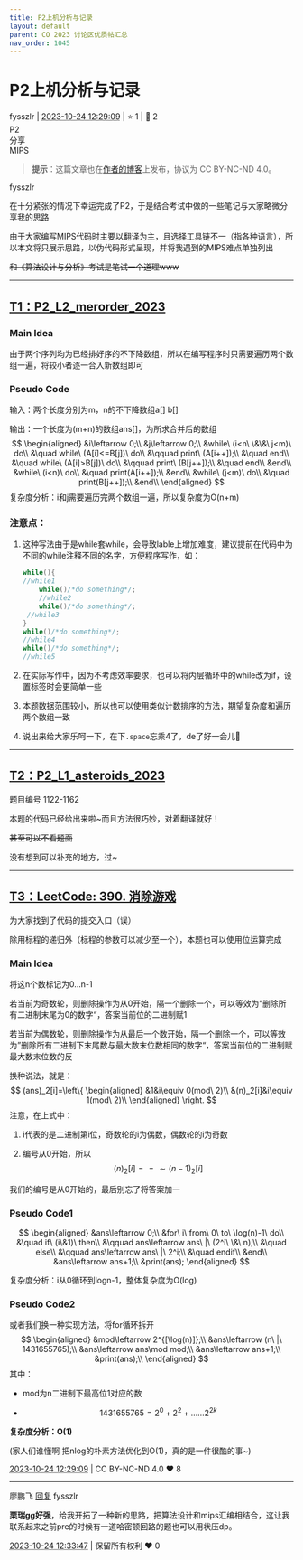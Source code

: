 ```yaml
---
title: P2上机分析与记录
layout: default
parent: CO 2023 讨论区优质帖汇总
nav_order: 1045
---
```

# P2上机分析与记录
<div class="post-info">
<span>fysszlr</span>
|
<abbr title="2023-10-24T12:29:09.182335+08:00"><time datetime="2023-10-24T12:29:09.182335+08:00">2023-10-24 12:29:09</time></abbr>
|
<span>⭐️ 1</span>
|
<span>💬️ 2</span>
<br>
<div><div class="post-tag">P2</div><div class="post-tag">分享</div><div class="post-tag">MIPS</div></div>
</div>

> **提示**：这篇文章也在[作者的博客](https://www.fysszlr.top/2023/10/23/CO-P2%E4%B8%8A%E6%9C%BA%E8%AE%B0%E5%BD%95/)上发布，协议为 CC BY-NC-ND 4.0。

<div id="reply-4021" class="reply reply-l0">
<div class="reply-header">
<span>fysszlr</span>
</div>
<div class="reply-text">

在十分紧张的情况下幸运完成了P2，于是结合考试中做的一些笔记与大家略微分享我的思路

由于大家编写MIPS代码时主要以翻译为主，且选择工具链不一（指各种语言），所以本文将只展示思路，以伪代码形式呈现，并将我遇到的MIPS难点单独列出

~~和《算法设计与分析》考试是笔试一个道理www~~

---

## [T1：P2_L2_merorder_2023](http://cscore.buaa.edu.cn/#/problem?ProblemId=1141&PieId=1122)

### Main Idea

由于两个序列均为已经排好序的不下降数组，所以在编写程序时只需要遍历两个数组一遍，将较小者逐一合入新数组即可

### Pseudo Code

输入：两个长度分别为m，n的不下降数组a[] b[]

输出：一个长度为(m+n)的数组ans[]，为所求合并后的数组
$$
\begin{aligned}
&i\leftarrow 0;\\
&j\leftarrow 0;\\
&while\ (i<n\ \&\&\ j<m)\ do\\
&\quad while\ (A[i]<=B[j])\ do\\
&\qquad print\ (A[i++]);\\
&\quad end\\
&\quad while\ (A[i]>B[j])\ do\\
&\qquad print\ (B[j++]);\\
&\quad end\\
&end\\
&while\ (i<n)\ do\\
&\quad print(A[i++]);\\
&end\\
&while\ (j<m)\ do\\
&\quad print(B[j++]);\\
&end\\
\end{aligned}
$$
复杂度分析：i和j需要遍历完两个数组一遍，所以复杂度为O(n+m)

### 注意点：

1. 这种写法由于是while套while，会导致lable上增加难度，建议提前在代码中为不同的while注释不同的名字，方便程序写作，如：

   ```c++
   while(){
   //while1
       while()/*do something*/;
       //while2
       while()/*do something*/;
   	//while3
   }
   while()/*do something*/;
   //while4
   while()/*do something*/;
   //while5
   ```

2. 在实际写作中，因为不考虑效率要求，也可以将内层循环中的while改为if，设置标签时会更简单一些

3. 本题数据范围较小，所以也可以使用类似计数排序的方法，期望复杂度和遍历两个数组一致

4. 说出来给大家乐呵一下，在下```.space```忘乘4了，de了好一会儿🙏

---

## [T2：P2_L1_asteroids_2023](http://cscore.buaa.edu.cn/#/problem?ProblemId=1162&PieId=1122)

题目编号 1122-1162

本题的代码已经给出来啦~而且方法很巧妙，对着翻译就好！

~~甚至可以不看题面~~

没有想到可以补充的地方，过~

---

## [T3：LeetCode: 390. 消除游戏](https://leetcode.cn/problems/elimination-game)

为大家找到了代码的提交入口（误）

除用标程的递归外（标程的参数可以减少至一个），本题也可以使用位运算完成

### Main Idea

将这n个数标记为0…n-1

若当前为奇数轮，则删除操作为从0开始，隔一个删除一个，可以等效为“删除所有二进制末尾为0的数字“，答案当前位的二进制赋1

若当前为偶数轮，则删除操作为从最后一个数开始，隔一个删除一个，可以等效为”删除所有二进制下末尾数与最大数末位数相同的数字“，答案当前位的二进制赋最大数末位数的反

换种说法，就是：
$$
(ans)_2[i]=\left\{
\begin{aligned}
&1&i\equiv 0(mod\ 2)\\
&(n)_2[i]&i\equiv 1(mod\ 2)\\
\end{aligned}
\right.
$$
注意，在上式中：

1. i代表的是二进制第i位，奇数轮的i为偶数，偶数轮的i为奇数

2. 编号从0开始，所以
   $$
   (n)_2[i]==\sim (n-1)_2[i]
   $$

我们的编号是从0开始的，最后别忘了将答案加一

### Pseudo Code1

$$
\begin{aligned}
&ans\leftarrow 0;\\
&for\ i\ from\ 0\ to\ \log(n)-1\ do\\
&\quad if\ (i\&1)\ then\\
&\qquad ans\leftarrow ans\ |\ (2^i\ \&\ n);\\
&\quad else\\
&\qquad ans\leftarrow ans\ |\ 2^i;\\
&\quad endif\\
&end\\
&ans\leftarrow ans+1;\\
&print(ans);
\end{aligned}
$$

复杂度分析：i从0循环到logn-1，整体复杂度为O(log)

### Pseudo Code2

或者我们换一种实现方法，将for循环拆开
$$
\begin{aligned}
&mod\leftarrow 2^{[\log(n)]};\\
&ans\leftarrow (n\ |\ 1431655765);\\
&ans\leftarrow ans\mod mod;\\
&ans\leftarrow ans+1;\\
&print(ans);\\
\end{aligned}
$$
其中：

* mod为n二进制下最高位1对应的数

* 
  $$
  1431655765=2^0+2^2+......2^{2k}
  $$

**复杂度分析：O(1)**

(家人们谁懂啊 把nlog的朴素方法优化到O(1)，真的是一件很酷的事~)

</div>
<div class="reply-footer">
<abbr title="2023-10-24T12:29:09.209678+08:00"><time datetime="2023-10-24T12:29:09.209678+08:00">2023-10-24 12:29:09</time></abbr>
|
<span>CC BY-NC-ND 4.0</span>
<span class="reply-vote">❤️ 8</span>
</div>
</div>
<hr class="reply-separator">
<div id="reply-4022" class="reply reply-l1">
<div class="reply-header">
<span>廖鹏飞 <a href="#reply-4021">回复</a> fysszlr</span>
</div>
<div class="reply-text">

**栗瑞gg好强**，给我开拓了一种新的思路，把算法设计和mips汇编相结合，这让我联系起来之前pre的时候有一道哈密顿回路的题也可以用状压dp。

</div>
<div class="reply-footer">
<abbr title="2023-10-24T12:33:47.348022+08:00"><time datetime="2023-10-24T12:33:47.348022+08:00">2023-10-24 12:33:47</time></abbr>
|
<span>保留所有权利</span>
<span class="reply-vote">❤️ 0</span>
</div>
</div>